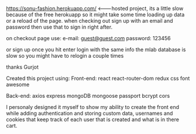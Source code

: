https://sonu-fashion.herokuapp.com/ <---hosted project, its a little slow because of the free herokuapp so it might take some time loading up data or a reload of the page. when checking out sign up with an email and password then use that to sign in right after.

on checkout page use:
e-mail: guest@guest.com
password: 123456

or sign up once you hit enter login with the same info the mlab database is slow so you might have to relogin a couple times

thanks Gurjot

Created this project using: Front-end: react react-router-dom redux css font awesome

Back-end: axios express mongoDB mongoose passport bcrypt cors

I personaly designed it myself to show my ability to create the front end while adding authentication and storing custom data, usernames and cookies that keep track of each user that is created and what is in there cart.

